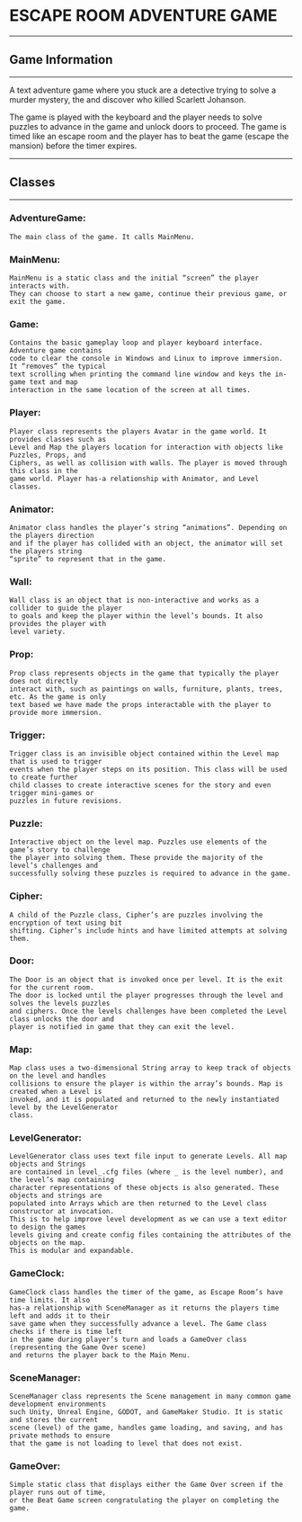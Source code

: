 # ESCAPE ROOM ADVENTURE GAME
--------------------------------------------------------------------------------------------------
## Game Information
--------------------------------------------------------------------------------------------------

A text adventure game where you stuck are a detective trying to solve a murder mystery,
the and discover who killed Scarlett Johanson.

The game is played with the keyboard and the player needs to solve puzzles to advance in the 
game and unlock doors to proceed. The game is timed like an escape room and the player has to 
beat the game (escape the mansion) before the timer expires.

--------------------------------------------------------------------------------------------------
## Classes
--------------------------------------------------------------------------------------------------

### AdventureGame:
	
	The main class of the game. It calls MainMenu. 
	
	
### MainMenu:
	
	MainMenu is a static class and the initial “screen” the player interacts with. 
	They can choose to start a new game, continue their previous game, or exit the game.
	

### Game:
	
	Contains the basic gameplay loop and player keyboard interface. Adventure game contains 
	code to clear the console in Windows and Linux to improve immersion. It “removes” the typical 
	text scrolling when printing the command line window and keys the in-game text and map 
	interaction in the same location of the screen at all times.
	
	
### Player:
	
	Player class represents the players Avatar in the game world. It provides classes such as 
	Level and Map the players location for interaction with objects like Puzzles, Props, and 
	Ciphers, as well as collision with walls. The player is moved through this class in the 
	game world. Player has-a relationship with Animator, and Level classes.
	

### Animator:
	
	Animator class handles the player’s string “animations”. Depending on the players direction 
	and if the player has collided with an object, the animator will set the players string 
	“sprite” to represent that in the game.
	
	
### Wall:
	
	Wall class is an object that is non-interactive and works as a collider to guide the player 
	to goals and keep the player within the level’s bounds. It also provides the player with 
	level variety.
	
	
### Prop:
	Prop class represents objects in the game that typically the player does not directly 
	interact with, such as paintings on walls, furniture, plants, trees, etc. As the game is only 
	text based we have made the props interactable with the player to provide more immersion.
	
### Trigger:
	Trigger class is an invisible object contained within the Level map that is used to trigger 
	events when the player steps on its position. This class will be used to create further 
	child classes to create interactive scenes for the story and even trigger mini-games or 
	puzzles in future revisions.
	
### Puzzle:
	Interactive object on the level map. Puzzles use elements of the game’s story to challenge 
	the player into solving them. These provide the majority of the level’s challenges and 
	successfully solving these puzzles is required to advance in the game.
	
### Cipher:
	A child of the Puzzle class, Cipher’s are puzzles involving the encryption of text using bit
	shifting. Cipher’s include hints and have limited attempts at solving them.

### Door:
	The Door is an object that is invoked once per level. It is the exit for the current room. 
	The door is locked until the player progresses through the level and solves the levels puzzles 
	and ciphers. Once the levels challenges have been completed the Level class unlocks the door and
	player is notified in game that they can exit the level.
	
### Map:
	Map class uses a two-dimensional String array to keep track of objects on the level and handles
	collisions to ensure the player is within the array’s bounds. Map is created when a Level is
	invoked, and it is populated and returned to the newly instantiated level by the LevelGenerator 
	class.
	
### LevelGenerator:
	LevelGenerator class uses text file input to generate Levels. All map objects and Strings
	are contained in level_.cfg files (where _ is the level number), and the level’s map containing 
	character representations of these objects is also generated. These objects and strings are 
	populated into Arrays which are then returned to the Level class constructor at invocation. 
	This is to help improve level development as we can use a text editor to design the games 
	levels giving and create config files containing the attributes of the objects on the map. 
	This is modular and expandable.

### GameClock:
	GameClock class handles the timer of the game, as Escape Room’s have time limits. It also 
	has-a relationship with SceneManager as it returns the players time left and adds it to their 
	save game when they successfully advance a level. The Game class checks if there is time left 
	in the game during player’s turn and loads a GameOver class (representing the Game Over scene) 
	and returns the player back to the Main Menu.
	
### SceneManager:
	SceneManager class represents the Scene management in many common game development environments
	such Unity, Unreal Engine, GODOT, and GameMaker Studio. It is static and stores the current 
	scene (level) of the game, handles game loading, and saving, and has private methods to ensure 
	that the game is not loading to level that does not exist.
	
### GameOver:
	Simple static class that displays either the Game Over screen if the player runs out of time,
	or the Beat Game screen congratulating the player on completing the game.
	
	
	
